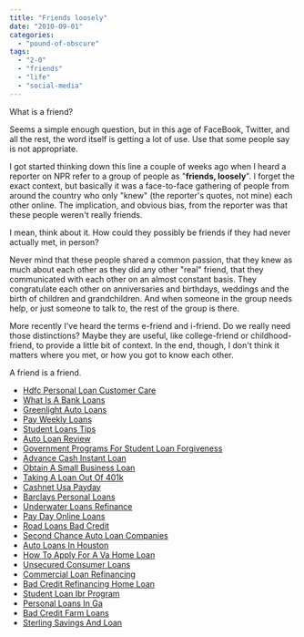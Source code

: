 ```yaml
---
title: "Friends loosely"
date: "2010-09-01"
categories: 
  - "pound-of-obscure"
tags: 
  - "2-0"
  - "friends"
  - "life"
  - "social-media"
---
```


What is a friend?

Seems a simple enough question, but in this age of FaceBook, Twitter, and all the rest, the word itself is getting a lot of use. Use that some people say is not appropriate.

I got started thinking down this line a couple of weeks ago when I heard a reporter on NPR refer to a group of people as "**friends, loosely**". I forget the exact context, but basically it was a face-to-face gathering of people from around the country who only "knew" (the reporter's quotes, not mine) each other online. The implication, and obvious bias, from the reporter was that these people weren't really friends.

I mean, think about it. How could they possibly be friends if they had never actually met, in person?

Never mind that these people shared a common passion, that they knew as much about each other as they did any other "real" friend, that they communicated with each other on an almost constant basis. They congratulate each other on anniversaries and birthdays, weddings and the birth of children and grandchildren. And when someone in the group needs help, or just someone to talk to, the rest of the group is there.

More recently I've heard the terms e-friend and i-friend. Do we really need those distinctions? Maybe they are useful, like college-friend or childhood-friend, to provide a little bit of context. In the end, though, I don't think it matters where you met, or how you got to know each other.

A friend is a friend.

- [Hdfc Personal Loan Customer Care](http://usasportgroup.com/?Hdfc-Personal-Loan-Customer-Care)
- [What Is A Bank Loans](http://www.mariebo.org/?What-Is-A-Bank-Loans)
- [Greenlight Auto Loans](http://www.consejocafe.org/?Greenlight-Auto-Loans)
- [Pay Weekly Loans](http://usasportgroup.com/?Pay-Weekly-Loans)
- [Student Loans Tips](http://www.amarysia.gr/?Student-Loans-Tips)
- [Auto Loan Review](http://www.amarysia.gr/?Auto-Loan-Review)
- [Government Programs For Student Loan Forgiveness](http://www.franklinny.org/?Government-Programs-For-Student-Loan-Forgiveness)
- [Advance Cash Instant Loan](http://www.franklinny.org/?Advance-Cash-Instant-Loan)
- [Obtain A Small Business Loan](http://www.consejocafe.org/?Obtain-A-Small-Business-Loan)
- [Taking A Loan Out Of 401k](http://usasportgroup.com/?Taking-A-Loan-Out-Of-401k)
- [Cashnet Usa Payday](http://www.mariebo.org/?Cashnet-Usa-Payday)
- [Barclays Personal Loans](http://www.amarysia.gr/?Barclays-Personal-Loans)
- [Underwater Loans Refinance](http://www.consejocafe.org/?Underwater-Loans-Refinance)
- [Pay Day Online Loans](http://usasportgroup.com/?Pay-Day-Online-Loans)
- [Road Loans Bad Credit](http://www.franklinny.org/?Road-Loans-Bad-Credit)
- [Second Chance Auto Loan Companies](http://www.mariebo.org/?Second-Chance-Auto-Loan-Companies)
- [Auto Loans In Houston](http://www.consejocafe.org/?Auto-Loans-In-Houston)
- [How To Apply For A Va Home Loan](http://www.franklinny.org/?How-To-Apply-For-A-Va-Home-Loan)
- [Unsecured Consumer Loans](http://www.consejocafe.org/?Unsecured-Consumer-Loans)
- [Commercial Loan Refinancing](http://www.franklinny.org/?Commercial-Loan-Refinancing)
- [Bad Credit Refinancing Home Loan](http://gbbkolejka.pl/?Bad-Credit-Refinancing-Home-Loan)
- [Student Loan Ibr Program](http://www.consejocafe.org/?Student-Loan-Ibr-Program)
- [Personal Loans In Ga](http://www.amarysia.gr/?Personal-Loans-In-Ga)
- [Bad Credit Farm Loans](http://www.mariebo.org/?Bad-Credit-Farm-Loans)
- [Sterling Savings And Loan](http://gbbkolejka.pl/?Sterling-Savings-And-Loan)
